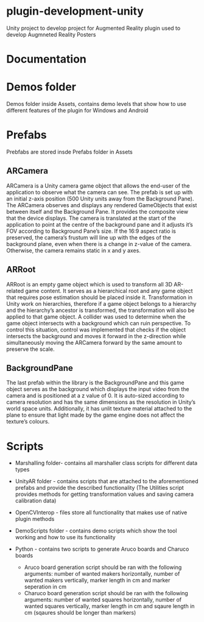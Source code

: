 # plugin-development-unity
Unity project to develop project for Augmented Reality plugin used to develop Augmneted Reality Posters

# Documentation

# Demos folder
Demos folder inside Assets, contains demo levels that show how to use different features of the plugin for Windows and Android

# Prefabs
Prebfabs are stored insde Prefabs folder in Assets

## ARCamera
ARCamera is a Unity camera game object that allows the end-user of the application to observe what the camera can see. The prefab is set up with an initial z-axis position (500 Unity units away from the Background Pane). The ARCamera observes and displays any rendered GameObjects that exist between itself and the Background Pane. It provides the composite view that the device displays. The camera is translated at the start of the application to point at the centre of the background pane and it adjusts it’s FOV according to Background Pane’s size. If the 16:9 aspect ratio is preserved, the camera’s frustum will line up with the edges of the background plane, even when there is a change in z-value of the camera. Otherwise, the camera remains static in x and y axes.

## ARRoot
ARRoot is an empty game object which is used to transform all 3D AR-related game content. It serves as a hierarchical root and any game object that requires pose estimation should be placed inside it. Transformation in Unity work on hierarchies, therefore if a game object belongs to a hierarchy and the hierarchy’s ancestor is transformed, the transformation will also be applied to that game object. A collider was used to determine when the game object intersects with a background which can ruin perspective. To control this situation, control was implemented that checks if the object intersects the background and moves it forward in the z-direction while simultaneously moving the ARCamera forward by the same amount to preserve the scale. 

## BackgroundPane
The last prefab within the library is the BackgroundPane and this game object serves as the background which displays the input video from the camera and is positioned at a z value of 0. It is auto-sized according to camera resolution and has the same dimensions as the resolution in Unity’s world space units. Additionally, it has unlit texture material attached to the plane to ensure that light made by the game engine does not affect the texture’s colours.


# Scripts 

- Marshalling folder- contains all marshaller class scripts for different data types

- UnityAR folder - contains scripts that are attached to the aforementioned prefabs and provide the described functionality (The Utilities script provides methods for getting transformation values and saving camera calibration data)

- OpenCVInterop - files store all functionality that makes use of native plugin methods 


- DemoScripts folder - contains demo scripts which show the tool working and how to use its functionality 

- Python - contains two scripts to generate Aruco boards and Charuco boards
    - Aruco board generation script should be ran with the following arguments: number of wanted makers horizontally, number of wanted makers vertically, marker length in cm and marker seperation in cm
    - Charuco board generation script should be ran with the following arguments: number of wanted squares horizontally, number of wanted squares vertically, marker length in cm and sqaure length in cm (sqaures should be longer than markers)

